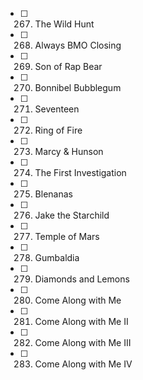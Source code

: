 - [ ] 267. The Wild Hunt
- [ ] 268. Always BMO Closing
- [ ] 269. Son of Rap Bear
- [ ] 270. Bonnibel Bubblegum
- [ ] 271. Seventeen
- [ ] 272. Ring of Fire
- [ ] 273. Marcy & Hunson
- [ ] 274. The First Investigation
- [ ] 275. Blenanas
- [ ] 276. Jake the Starchild
- [ ] 277. Temple of Mars
- [ ] 278. Gumbaldia
- [ ] 279. Diamonds and Lemons
- [ ] 280. Come Along with Me
- [ ] 281. Come Along with Me II
- [ ] 282. Come Along with Me III
- [ ] 283. Come Along with Me IV
